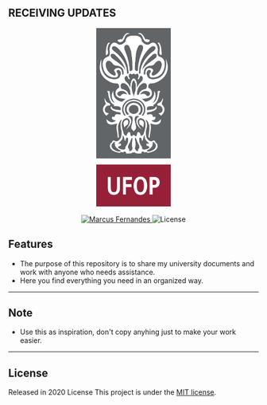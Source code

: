## RECEIVING UPDATES

<p align="center">
   <img src="./logos/ufop/ufop.jpg" alt="UFOP" width="150"/>
</p>

<p align="center">	
   <a href="https://www.linkedin.com/in/marcus-fernandes-f77/">
      <img alt="Marcus Fernandes" src="https://img.shields.io/badge/Marcus-962038?style=flat&logo=linkedin&labelColor=962038" />
   </a>
  <img alt="License" src="https://img.shields.io/badge/license-MIT-962038">
</p>


## Features

* The purpose of this repository is to share my university documents and work with anyone who needs assistance. 
* Here you find everything you need in an organized way.

---

## Note

* Use this as inspiration, don't copy anyhing just to make your work easier.

---

## License

Released in 2020 License
This project is under the [MIT license](./LICENSE).
